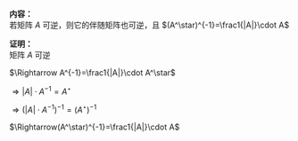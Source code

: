 **内容：**    
若矩阵 $A$ 可逆，则它的伴随矩阵也可逆，且 $(A^\star)^{-1}=\frac1{|A|}\cdot A$     
    
**证明：**    
矩阵 $A$ 可逆    
    
 $\Rightarrow A^{-1}=\frac1{|A|}\cdot A^\star$     
    
 $\Rightarrow |A|\cdot A^{-1}=A^\star$     
    
 $\Rightarrow (|A|\cdot A^{-1})^{-1}    
=(A^\star)^{-1}$     
    
 $\Rightarrow(A^\star)^{-1}=\frac1{|A|}\cdot A$     
    
